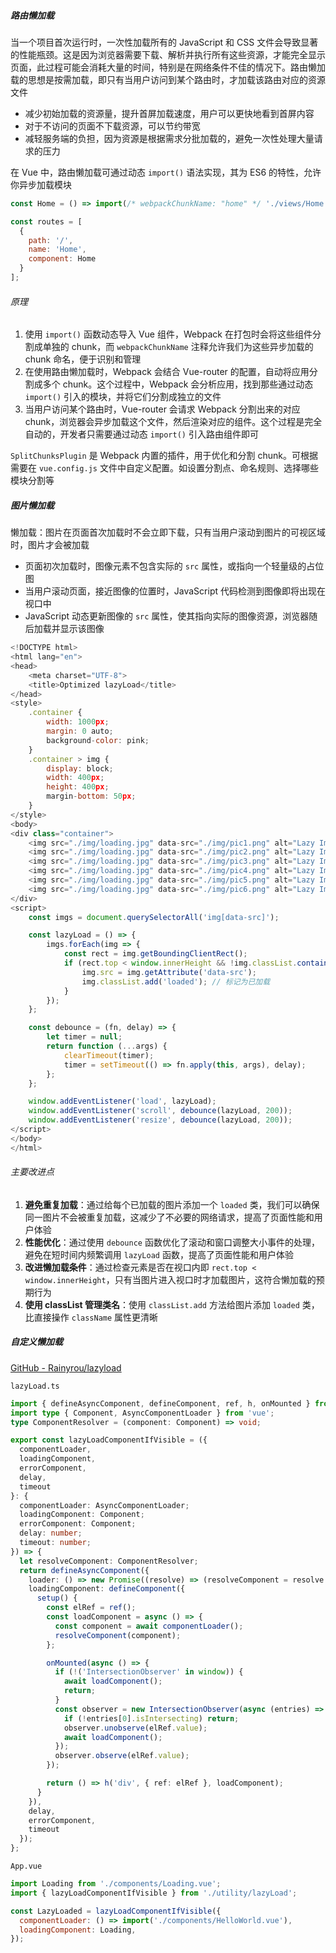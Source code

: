 ##### 路由懒加载

当一个项目首次运行时，一次性加载所有的 JavaScript 和 CSS 文件会导致显著的性能瓶颈。这是因为浏览器需要下载、解析并执行所有这些资源，才能完全显示页面，此过程可能会消耗大量的时间，特别是在网络条件不佳的情况下。路由懒加载的思想是按需加载，即只有当用户访问到某个路由时，才加载该路由对应的资源文件

- 减少初始加载的资源量，提升首屏加载速度，用户可以更快地看到首屏内容
- 对于不访问的页面不下载资源，可以节约带宽
- 减轻服务端的负担，因为资源是根据需求分批加载的，避免一次性处理大量请求的压力

在 Vue 中，路由懒加载可通过动态 `import()` 语法实现，其为 ES6 的特性，允许你异步加载模块

```JavaScript
const Home = () => import(/* webpackChunkName: "home" */ './views/Home.vue');

const routes = [
  {
    path: '/',
    name: 'Home',
    component: Home
  }
];
```

###### 原理

1. 使用 `import()` 函数动态导入 Vue 组件，Webpack 在打包时会将这些组件分割成单独的 chunk，而 `webpackChunkName` 注释允许我们为这些异步加载的 chunk 命名，便于识别和管理
2. 在使用路由懒加载时，Webpack 会结合 Vue-router 的配置，自动将应用分割成多个 chunk。这个过程中，Webpack 会分析应用，找到那些通过动态 `import()` 引入的模块，并将它们分割成独立的文件
3. 当用户访问某个路由时，Vue-router 会请求 Webpack 分割出来的对应 chunk，浏览器会异步加载这个文件，然后渲染对应的组件。这个过程是完全自动的，开发者只需要通过动态 `import()` 引入路由组件即可

`SplitChunksPlugin` 是 Webpack 内置的插件，用于优化和分割 chunk。可根据需要在 `vue.config.js` 文件中自定义配置。如设置分割点、命名规则、选择哪些模块分割等

##### 图片懒加载

懒加载：图片在页面首次加载时不会立即下载，只有当用户滚动到图片的可视区域时，图片才会被加载

- 页面初次加载时，图像元素不包含实际的 `src` 属性，或指向一个轻量级的占位图
- 当用户滚动页面，接近图像的位置时，JavaScript 代码检测到图像即将出现在视口中
- JavaScript 动态更新图像的 `src` 属性，使其指向实际的图像资源，浏览器随后加载并显示该图像

```JavaScript
<!DOCTYPE html>
<html lang="en">
<head>
    <meta charset="UTF-8">
    <title>Optimized lazyLoad</title>
</head>
<style>
    .container {
        width: 1000px;
        margin: 0 auto;
        background-color: pink;
    }
    .container > img {
        display: block;
        width: 400px;
        height: 400px;
        margin-bottom: 50px;
    }
</style>
<body>
<div class="container">
    <img src="./img/loading.jpg" data-src="./img/pic1.png" alt="Lazy Image">
    <img src="./img/loading.jpg" data-src="./img/pic2.png" alt="Lazy Image">
    <img src="./img/loading.jpg" data-src="./img/pic3.png" alt="Lazy Image">
    <img src="./img/loading.jpg" data-src="./img/pic4.png" alt="Lazy Image">
    <img src="./img/loading.jpg" data-src="./img/pic5.png" alt="Lazy Image">
    <img src="./img/loading.jpg" data-src="./img/pic6.png" alt="Lazy Image">
</div>
<script>
    const imgs = document.querySelectorAll('img[data-src]');

    const lazyLoad = () => {
        imgs.forEach(img => {
            const rect = img.getBoundingClientRect();
            if (rect.top < window.innerHeight && !img.classList.contains('loaded')) {
                img.src = img.getAttribute('data-src');
                img.classList.add('loaded'); // 标记为已加载
            }
        });
    };

    const debounce = (fn, delay) => {
        let timer = null;
        return function (...args) {
            clearTimeout(timer);
            timer = setTimeout(() => fn.apply(this, args), delay);
        };
    };

    window.addEventListener('load', lazyLoad);
    window.addEventListener('scroll', debounce(lazyLoad, 200));
    window.addEventListener('resize', debounce(lazyLoad, 200));
</script>
</body>
</html>
```

###### 主要改进点

1. **避免重复加载**：通过给每个已加载的图片添加一个 `loaded` 类，我们可以确保同一图片不会被重复加载，这减少了不必要的网络请求，提高了页面性能和用户体验
2. **性能优化**：通过使用 `debounce` 函数优化了滚动和窗口调整大小事件的处理，避免在短时间内频繁调用 `lazyLoad` 函数，提高了页面性能和用户体验
3. **改进懒加载条件**：通过检查元素是否在视口内即 `rect.top < window.innerHeight`，只有当图片进入视口时才加载图片，这符合懒加载的预期行为
4. **使用 classList 管理类名**：使用 `classList.add` 方法给图片添加 `loaded` 类，比直接操作 `className` 属性更清晰

##### 自定义懒加载

[GitHub - Rainyrou/lazyload](https://github.com/Rainyrou/lazyload)

`lazyLoad.ts`

```TypeScript
import { defineAsyncComponent, defineComponent, ref, h, onMounted } from 'vue';
import type { Component, AsyncComponentLoader } from 'vue';
type ComponentResolver = (component: Component) => void;

export const lazyLoadComponentIfVisible = ({
  componentLoader,
  loadingComponent,
  errorComponent,
  delay,
  timeout
}: {
  componentLoader: AsyncComponentLoader;
  loadingComponent: Component;
  errorComponent: Component;
  delay: number;
  timeout: number;
}) => {
  let resolveComponent: ComponentResolver;
  return defineAsyncComponent({
    loader: () => new Promise((resolve) => (resolveComponent = resolve as ComponentResolver)),
    loadingComponent: defineComponent({
      setup() {
        const elRef = ref();
        const loadComponent = async () => {
          const component = await componentLoader();
          resolveComponent(component);
        };

        onMounted(async () => {
          if (!('IntersectionObserver' in window)) {
            await loadComponent();
            return;
          }
          const observer = new IntersectionObserver(async (entries) => {
            if (!entries[0].isIntersecting) return;
            observer.unobserve(elRef.value);
            await loadComponent();
          });
          observer.observe(elRef.value);
        });

        return () => h('div', { ref: elRef }, loadComponent);
      }
    }),
    delay,
    errorComponent,
    timeout
  });
};
```

`App.vue`

```JavaScript
import Loading from './components/Loading.vue';
import { lazyLoadComponentIfVisible } from './utility/lazyLoad';

const LazyLoaded = lazyLoadComponentIfVisible({
  componentLoader: () => import('./components/HelloWorld.vue'),
  loadingComponent: Loading,
});
```